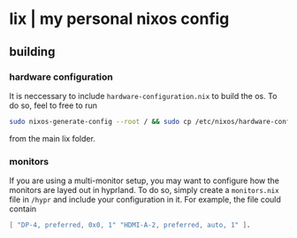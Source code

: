 # lix | my personal nixos config
## building
### hardware configuration
It is neccessary to include `hardware-configuration.nix` to build the os. To do so, feel to free to run
```bash
sudo nixos-generate-config --root / && sudo cp /etc/nixos/hardware-configuration.nix .
```
from the main lix folder.
### monitors
If you are using a multi-monitor setup, you may want to configure how the monitors are layed out in hyprland. To do so, simply create a `monitors.nix` file in `/hypr` and include your configuration in it. For example, the file could contain
```nix
[ "DP-4, preferred, 0x0, 1" "HDMI-A-2, preferred, auto, 1" ].
```
